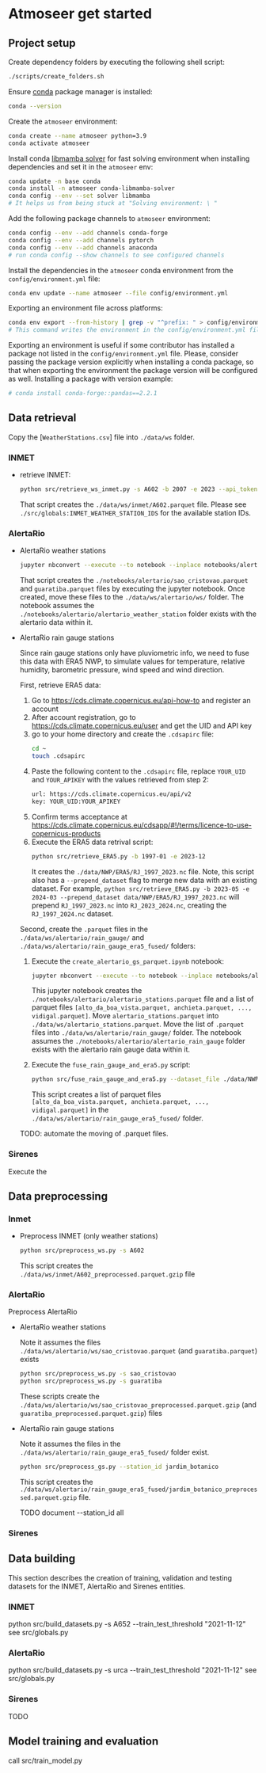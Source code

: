 # Atmoseer get started

## Project setup

Create dependency folders by executing the following shell script:
```sh
./scripts/create_folders.sh
```

Ensure [conda](https://www.anaconda.com/download/) package manager is installed:
```sh
conda --version
```

Create the `atmoseer` environment:
```sh
conda create --name atmoseer python=3.9
conda activate atmoseer
```

Install conda [libmamba solver](https://www.anaconda.com/blog/a-faster-conda-for-a-growing-community) for fast solving environment when installing dependencies and set it in the `atmoseer` env:
```sh
conda update -n base conda
conda install -n atmoseer conda-libmamba-solver
conda config --env --set solver libmamba
# It helps us from being stuck at "Solving environment: \ "
```

Add the following package channels to `atmoseer` environment:
```sh
conda config --env --add channels conda-forge
conda config --env --add channels pytorch
conda config --env --add channels anaconda
# run conda config --show channels to see configured channels
```

Install the dependencies in the `atmoseer` conda environment from the `config/environment.yml` file:
```sh
conda env update --name atmoseer --file config/environment.yml
```

Exporting an environment file across platforms:
```sh
conda env export --from-history | grep -v "^prefix: " > config/environment.yml
# This command writes the environment in the config/environment.yml file, ignoring the prefix local setting.
```

Exporting an environment is useful if some contributor has installed a package not listed in the `config/environment.yml` file. Please, consider passing the package version explicitly when installing a conda package, so that when exporting the environment the package version will be configured as well. Installing a package with version example:
```sh
# conda install conda-forge::pandas==2.2.1
```

## Data retrieval

Copy the [`WeatherStations.csv`] file into `./data/ws` folder.

### INMET
- retrieve INMET:
    ```sh
    python src/retrieve_ws_inmet.py -s A602 -b 2007 -e 2023 --api_token INMET_TOKEN
    ```
    That script creates the `./data/ws/inmet/A602.parquet` file. Please see `./src/globals:INMET_WEATHER_STATION_IDS` for the available station IDs.

### AlertaRio

- AlertaRio weather stations

    ```sh
    jupyter nbconvert --execute --to notebook --inplace notebooks/alertario/create_alertario_ws_parquet.ipynb
    ```
    That script creates the `./notebooks/alertario/sao_cristovao.parquet` and `guaratiba.parquet` files by executing the jupyter notebook. Once created, move these files to the `./data/ws/alertario/ws/` folder. The notebook assumes the `./notebooks/alertario/alertario_weather_station` folder exists with the alertario data within it.

- AlertaRio rain gauge stations

    Since rain gauge stations only have pluviometric info, we need to fuse this data with ERA5 NWP, to 
    simulate values for temperature, relative humidity, barometric pressure, wind speed and wind direction.

    First, retrieve ERA5 data:
    1. Go to https://cds.climate.copernicus.eu/api-how-to and register an account
    2. After account registration, go to https://cds.climate.copernicus.eu/user and get the UID and API key
    3. go to your home directory and create the `.cdsapirc` file:
        ```sh
        cd ~
        touch .cdsapirc
        ```
    4. Paste the following content to the `.cdsapirc` file, replace `YOUR_UID` and `YOUR_APIKEY` with the values retrieved from step 2:
        ```sh
        url: https://cds.climate.copernicus.eu/api/v2
        key: YOUR_UID:YOUR_APIKEY
        ```
    5. Confirm terms acceptance at https://cds.climate.copernicus.eu/cdsapp/#!/terms/licence-to-use-copernicus-products
    6. Execute the ERA5 data retrival script:
        ```sh
        python src/retrieve_ERA5.py -b 1997-01 -e 2023-12
        ```
        It creates the `./data/NWP/ERA5/RJ_1997_2023.nc` file. Note, this script also has a `--prepend_dataset` flag to merge new data with an existing dataset. For example, `python src/retrieve_ERA5.py -b 2023-05 -e 2024-03 --prepend_dataset data/NWP/ERA5/RJ_1997_2023.nc` will prepend `RJ_1997_2023.nc` into `RJ_2023_2024.nc`, creating the `RJ_1997_2024.nc` dataset.

    Second, create the `.parquet` files in the `./data/ws/alertario/rain_gauge/` and `./data/ws/alertario/rain_gauge_era5_fused/` folders:
    1. Execute the `create_alertario_gs_parquet.ipynb` notebook:
        ```sh
        jupyter nbconvert --execute --to notebook --inplace notebooks/alertario/create_alertario_gs_parquet.ipynb
        ```
        
        This jupyter notebook creates the `./notebooks/alertario/alertario_stations.parquet` file and a list of parquet files `[alto_da_boa_vista.parquet, anchieta.parquet, ..., vidigal.parquet]`. Move `alertario_stations.parquet` into `./data/ws/alertario_stations.parquet`. Move the list of `.parquet` files into `./data/ws/alertario/rain_gauge/` folder. The notebook assumes the `./notebooks/alertario/alertario_rain_gauge` folder exists with the alertario rain gauge data within it.
    2. Execute the `fuse_rain_gauge_and_era5.py` script:
        ```sh
        python src/fuse_rain_gauge_and_era5.py --dataset_file ./data/NWP/ERA5/RJ_1997_2024.nc
        ```
        This script creates a list of parquet files `[alto_da_boa_vista.parquet, anchieta.parquet, ..., vidigal.parquet]` in the `./data/ws/alertario/rain_gauge_era5_fused/` folder.

    TODO: automate the moving of .parquet files.

### Sirenes

Execute the

## Data preprocessing

### Inmet

- Preprocess INMET (only weather stations)
    ```sh
    python src/preprocess_ws.py -s A602
    ```
    This script creates the `./data/ws/inmet/A602_preprocessed.parquet.gzip` file

### AlertaRio

Preprocess AlertaRio

- AlertaRio weather stations

    Note it assumes the files `./data/ws/alertario/ws/sao_cristovao.parquet` (and `guaratiba.parquet`) exists
    ```sh
    python src/preprocess_ws.py -s sao_cristovao
    python src/preprocess_ws.py -s guaratiba
    ```
    These scripts create the `./data/ws/alertario/ws/sao_cristovao_preprocessed.parquet.gzip` (and `guaratiba_preprocessed.parquet.gzip`) files

- AlertaRio rain gauge stations

    Note it assumes the files in the `./data/ws/alertario/rain_gauge_era5_fused/` folder exist.
    ```sh
    python src/preprocess_gs.py --station_id jardim_botanico
    ```
    This script creates the `./data/ws/alertario/rain_gauge_era5_fused/jardim_botanico_preprocessed.parquet.gzip` file.

    TODO document --station_id all


### Sirenes

## Data building

This section describes the creation of training, validation and testing datasets for the INMET, AlertaRio and Sirenes entities.

### INMET

python src/build_datasets.py -s A652 --train_test_threshold "2021-11-12"
see src/globals.py

### AlertaRio

python src/build_datasets.py -s urca --train_test_threshold "2021-11-12"
see src/globals.py

### Sirenes

TODO

## Model training and evaluation

call src/train_model.py